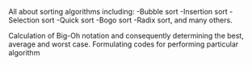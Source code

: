 All about sorting algorithms including:
-Bubble sort
-Insertion sort
-Selection sort
-Quick sort
-Bogo sort
-Radix sort, and many others.

Calculation of Big-Oh notation and consequently determining the best, average and worst case.
Formulating codes for performing particular algorithm
